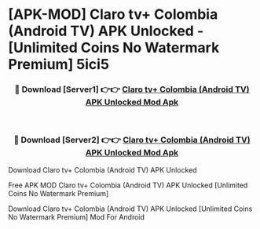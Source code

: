 # [APK-MOD] Claro tv+ Colombia (Android TV) APK Unlocked - [Unlimited Coins No Watermark Premium] 5ici5



<div align="center">
<h3>🔴 Download [Server1] 👉👉 <a href="https://momento.my/?title=Claro_tv+_Colombia_(Android_TV)_APK_Unlocked">Claro tv+ Colombia (Android TV) APK Unlocked Mod Apk</a></h3><br>

<h3>🔴 Download [Server2] 👉👉 <a href="https://momento.my/?title=Claro_tv+_Colombia_(Android_TV)_APK_Unlocked">Claro tv+ Colombia (Android TV) APK Unlocked Mod Apk</a></h3>
</div>



Download Claro tv+ Colombia (Android TV) APK Unlocked 

Free APK MOD Claro tv+ Colombia (Android TV) APK Unlocked [Unlimited Coins No Watermark Premium]

Download Claro tv+ Colombia (Android TV) APK Unlocked [Unlimited Coins No Watermark Premium] Mod For Android
